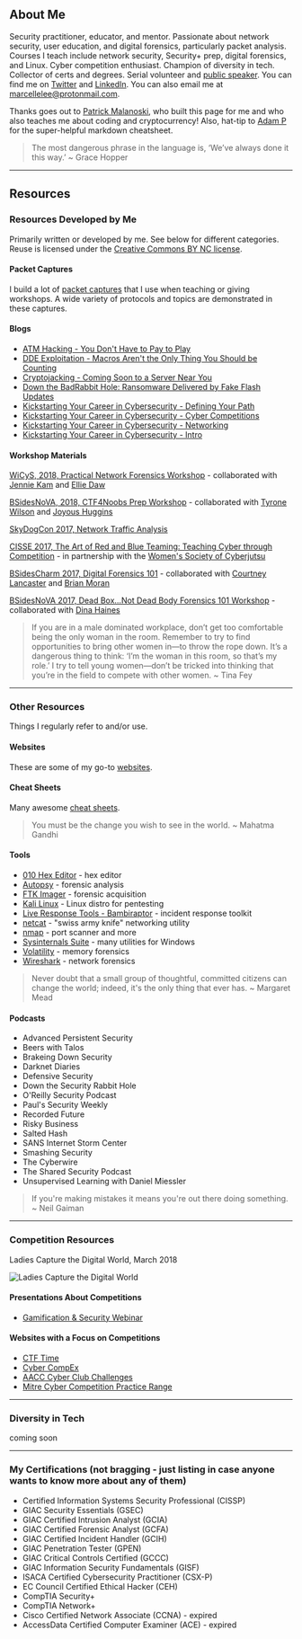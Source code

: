 ## About Me
Security practitioner, educator, and mentor. Passionate about network security, user education, and digital forensics, particularly packet analysis. Courses I teach include network security, Security+ prep, digital forensics, and Linux.   Cyber competition enthusiast.  Champion of diversity in tech.  Collector of certs and degrees.  Serial volunteer and [public speaker](https://goo.gl/7pXpL8).  You can find me on [Twitter](https://twitter.com/marcelle_fsg) and [LinkedIn](https://www.linkedin.com/in/marcellelee/). You can also email me at marcellelee@protonmail.com. 

Thanks goes out to [Patrick Malanoski](https://www.linkedin.com/in/patrick-malanoski/), who built this page for me and who also teaches me about coding and cryptocurrency! Also, hat-tip to [Adam P](https://github.com/adam-p) for the super-helpful markdown cheatsheet. 

> The most dangerous phrase in the language is, ‘We’ve always done it this way.’ ~ Grace Hopper

___
## Resources
### Resources Developed by Me
Primarily written or developed by me. See below for different categories. Reuse is licensed under the [Creative Commons BY NC license](https://creativecommons.org/licenses/by-nc/2.0). 

#### Packet Captures
I build a lot of [packet captures](https://goo.gl/LtQb6W) that I use when teaching or giving workshops. A wide variety of protocols and topics are demonstrated in these captures. 

#### Blogs
- [ATM Hacking - You Don't Have to Pay to Play](https://www.lookingglasscyber.com/blog/atm-hacking-you-dont-have-to-pay-to-play/)
- [DDE Exploitation - Macros Aren't the Only Thing You Should be Counting](https://www.lookingglasscyber.com/blog/dde-exploitation-macros-arent-the-only-thing-you-should-be-counting/)
- [Cryptojacking - Coming Soon to a Server Near You](https://www.lookingglasscyber.com/blog/cryptojacking-coming-soon-server-near/)
- [Down the BadRabbit Hole: Ransomware Delivered by Fake Flash Updates](https://www.lookingglasscyber.com/blog/tech-corner/badrabbit-hole-ransomware-delivered-fake-flash-updates/)
- [Kickstarting Your Career in Cybersecurity - Defining Your Path](https://www.linkedin.com/pulse/kickstarting-your-career-cybersecurity-defining-path-marcelle-lee/)
- [Kickstarting Your Career in Cybersecurity - Cyber Competitions](https://www.linkedin.com/pulse/kickstarting-your-career-cybersecurity-cyber-competitions-lee/)
- [Kickstarting Your Career in Cybersecurity - Networking](https://www.linkedin.com/pulse/kickstarting-your-career-cybersecurity-networking-marcelle-lee/)
- [Kickstarting Your Career in Cybersecurity - Intro](https://www.linkedin.com/pulse/kickstarting-your-career-cybersecurity-intro-marcelle-lee/)

#### Workshop Materials
[WiCyS, 2018, Practical Network Forensics Workshop](https://goo.gl/vnq5mK) - collaborated with [Jennie Kam](https://twitter.com/TXJennieK) and [Ellie Daw](https://twitter.com/cryptoreo)

[BSidesNoVA, 2018, CTF4Noobs Prep Workshop](https://goo.gl/8nNTQR) - collaborated with [Tyrone Wilson](https://twitter.com/tywilson21) and [Joyous Huggins](https://twitter.com/_Joyous_)

[SkyDogCon 2017, Network Traffic Analysis](https://goo.gl/WDrgmy)

[CISSE 2017, The Art of Red and Blue Teaming: Teaching Cyber through Competition](https://goo.gl/VjPr4y) - in partnership with the [Women's Society of Cyberjutsu](https://womenscyberjutsu.com)

[BSidesCharm 2017, Digital Forensics 101](https://goo.gl/RCfNwM) - collaborated with [Courtney Lancaster](https://twitter.com/allth3things) and [Brian Moran](https://twitter.com/brianjmoran) 

[BSidesNoVA 2017, Dead Box...Not Dead Body Forensics 101 Workshop](https://goo.gl/5phzNp) - collaborated with [Dina Haines](https://twitter.com/dinaduncan)

> If you are in a male dominated workplace, don’t get too comfortable being the only woman in the room. Remember to try to find opportunities to bring other women in—to throw the rope down. It’s a dangerous thing to think: ‘I’m the woman in this room, so that’s my role.’ I try to tell young women—don’t be tricked into thinking that you’re in the field to compete with other women. ~ Tina Fey

<!-- placeholder for ctf text -->

___
### Other Resources
Things I regularly refer to and/or use.

#### Websites
These are some of my go-to [websites](https://goo.gl/u8q6HR).

#### Cheat Sheets
Many awesome [cheat sheets](https://goo.gl/XJd2KU).

> You must be the change you wish to see in the world. ~ Mahatma Gandhi

#### Tools
- [010 Hex Editor](https://www.sweetscape.com/010editor/) - hex editor
- [Autopsy](https://www.sleuthkit.org/autopsy/) - forensic analysis
- [FTK Imager](https://accessdata.com/product-download) - forensic acquisition
- [Kali Linux](https://www.kali.org/) - Linux distro for pentesting
- [Live Response Tools - Bambiraptor](https://www.brimorlabs.com/tools/) - incident response toolkit
- [netcat](http://netcat.sourceforge.net/) - "swiss army knife" networking utility
- [nmap](https://nmap.org/) - port scanner and more
- [Sysinternals Suite](https://docs.microsoft.com/en-us/sysinternals/) - many utilities for Windows
- [Volatility](http://www.volatilityfoundation.org/) - memory forensics
- [Wireshark](https://www.wireshark.org/) - network forensics

> Never doubt that a small group of thoughtful, committed citizens can change the world; indeed, it's the only thing that ever has. ~ Margaret Mead

#### Podcasts
- Advanced Persistent Security
- Beers with Talos
- Brakeing Down Security
- Darknet Diaries
- Defensive Security
- Down the Security Rabbit Hole
- O'Reilly Security Podcast
- Paul's Security Weekly
- Recorded Future
- Risky Business
- Salted Hash
- SANS Internet Storm Center
- Smashing Security
- The Cyberwire
- The Shared Security Podcast
- Unsupervised Learning with Daniel Miessler

> If you're making mistakes it means you're out there doing something. ~ Neil Gaiman
___
### Competition Resources
Ladies Capture the Digital World, March 2018

![Ladies Capture the Digital World](https://github.com/marcellelee/marcellelee.github.io/blob/master/assets/hackedctf.jpeg)

#### Presentations About Competitions
- [Gamification & Security Webinar](https://summits.brighttalk.com/webinar/gamification-and-security-the-role-of-competitions-in-readiness-and-defense/?utm_campaign=Twitter&utm_source=brighttalk-sharing&utm_medium=web)

#### Websites with a Focus on Competitions
- [CTF Time](https://ctftime.org/)
- [Cyber CompEx](https://www.cybercompex.org/category/competitions/)
- [AACC Cyber Club Challenges](https://cybercompaacc.com/challenges/)
- [Mitre Cyber Competition Practice Range](http://mitrecyberacademy.org/practice/)
___
### Diversity in Tech
coming soon
___
### My Certifications (not bragging - just listing in case anyone wants to know more about any of them)
* Certified Information Systems Security Professional (CISSP)
* GIAC Security Essentials (GSEC) 
* GIAC Certified Intrusion Analyst (GCIA)
* GIAC Certified Forensic Analyst (GCFA)
* GIAC Certified Incident Handler (GCIH)
* GIAC Penetration Tester (GPEN)
* GIAC Critical Controls Certified (GCCC)
* GIAC Information Security Fundamentals (GISF)
* ISACA Certified Cybersecurity Practitioner (CSX-P)
* EC Council Certified Ethical Hacker (CEH)
* CompTIA Security+  
* CompTIA Network+ 
* Cisco Certified Network Associate (CCNA) - expired
* AccessData Certified Computer Examiner (ACE) - expired
